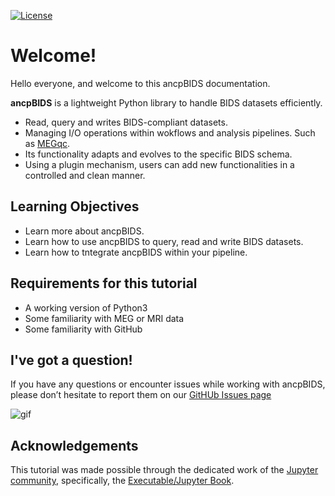 [![License](https://img.shields.io/github/license/peerherholz/workshop_weizmann)](https://github.com/PeerHerholz/workshop_weizmann)

# Welcome!

Hello everyone, and welcome to this ancpBIDS documentation.

**ancpBIDS** is a lightweight Python library to handle BIDS datasets efficiently. 
* Read, query and writes BIDS-compliant datasets.
* Managing I/O operations within wokflows and analysis pipelines. Such as [MEGqc](https://github.com/ANCPLabOldenburg/MEGqc).
* Its functionality adapts and evolves to the specific BIDS schema.
* Using a plugin mechanism, users can add new functionalities in a controlled and clean manner.

## Learning Objectives
- Learn more about ancpBIDS.
- Learn how to use ancpBIDS to query, read and write BIDS datasets.
- Learn how to tntegrate ancpBIDS within your pipeline.

## Requirements for this tutorial
- A working version of Python3
- Some familiarity with MEG or MRI data
- Some familiarity with GitHub 

## I've got a question!

If you have any questions or encounter issues  while working with ancpBIDS, please don’t hesitate to report them on our [GitHUb Issues page](https://github.com/ANCPLabOldenburg/ancp-bids/issues)

![gif](https://cdn.dribbble.com/userupload/27069479/file/original-27ffd4263bacaaacf46e43427621e890.gif)

## Acknowledgements

 This tutorial was made possible through the dedicated work of the [Jupyter community](https://jupyter.org/community), specifically, the [Executable/Jupyter Book](https://executablebooks.org/en/latest/).

